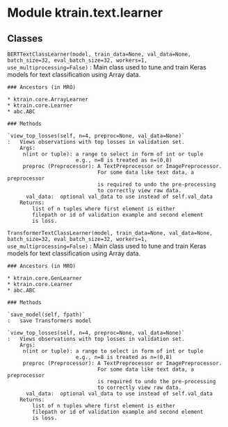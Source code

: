 Module ktrain.text.learner
==========================

Classes
-------

`BERTTextClassLearner(model, train_data=None, val_data=None, batch_size=32, eval_batch_size=32, workers=1, use_multiprocessing=False)`
:   Main class used to tune and train Keras models for text classification using Array data.

    ### Ancestors (in MRO)

    * ktrain.core.ArrayLearner
    * ktrain.core.Learner
    * abc.ABC

    ### Methods

    `view_top_losses(self, n=4, preproc=None, val_data=None)`
    :   Views observations with top losses in validation set.
        Args:
         n(int or tuple): a range to select in form of int or tuple
                          e.g., n=8 is treated as n=(0,8)
         preproc (Preprocessor): A TextPreprocessor or ImagePreprocessor.
                                 For some data like text data, a preprocessor
                                 is required to undo the pre-processing
                                 to correctly view raw data.
          val_data:  optional val_data to use instead of self.val_data
        Returns:
            list of n tuples where first element is either 
            filepath or id of validation example and second element
            is loss.

`TransformerTextClassLearner(model, train_data=None, val_data=None, batch_size=32, eval_batch_size=32, workers=1, use_multiprocessing=False)`
:   Main class used to tune and train Keras models for text classification using Array data.

    ### Ancestors (in MRO)

    * ktrain.core.GenLearner
    * ktrain.core.Learner
    * abc.ABC

    ### Methods

    `save_model(self, fpath)`
    :   save Transformers model

    `view_top_losses(self, n=4, preproc=None, val_data=None)`
    :   Views observations with top losses in validation set.
        Args:
         n(int or tuple): a range to select in form of int or tuple
                          e.g., n=8 is treated as n=(0,8)
         preproc (Preprocessor): A TextPreprocessor or ImagePreprocessor.
                                 For some data like text data, a preprocessor
                                 is required to undo the pre-processing
                                 to correctly view raw data.
          val_data:  optional val_data to use instead of self.val_data
        Returns:
            list of n tuples where first element is either 
            filepath or id of validation example and second element
            is loss.